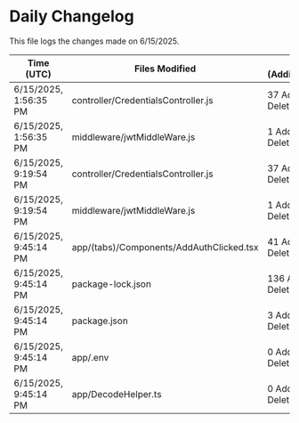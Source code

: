 # Daily Changelog

This file logs the changes made on 6/15/2025.

| Time (UTC)             | Files Modified                    | Changes (Addition/Deletion) |
|------------------------|-----------------------------------|-----------------------------|
| 6/15/2025, 1:56:35 PM | controller/CredentialsController.js | 37 Additions & 2 Deletions |
| 6/15/2025, 1:56:35 PM | middleware/jwtMiddleWare.js | 1 Additions & 1 Deletions |
| 6/15/2025, 9:19:54 PM | controller/CredentialsController.js | 37 Additions & 2 Deletions|
| 6/15/2025, 9:19:54 PM | middleware/jwtMiddleWare.js | 1 Additions & 1 Deletions|
| 6/15/2025, 9:45:14 PM | app/(tabs)/Components/AddAuthClicked.tsx | 41 Additions & 5 Deletions|
| 6/15/2025, 9:45:14 PM | package-lock.json | 136 Additions & 0 Deletions|
| 6/15/2025, 9:45:14 PM | package.json | 3 Additions & 0 Deletions|
| 6/15/2025, 9:45:14 PM | app/.env | 0 Additions & 0 Deletions|
| 6/15/2025, 9:45:14 PM | app/DecodeHelper.ts | 0 Additions & 0 Deletions|
